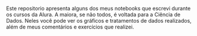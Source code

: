 Este repositorio apresenta alguns dos meus notebooks que escrevi durante os cursos da Alura. A maiora, se não todos, é voltada para a Ciência de Dados. Neles você pode ver os gráficos e tratamentos de dados realizados, além de meus comentários e exercícios que realizei.
